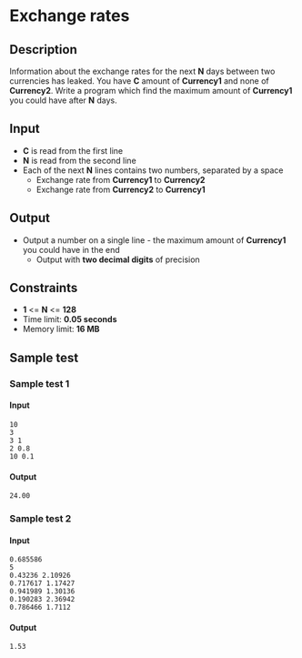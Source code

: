 # Exchange rates

## Description

Information about the exchange rates for the next **N** days between two currencies has leaked. You have **C** amount of **Currency1** and none of **Currency2**. Write a program which find the maximum amount of **Currency1** you could have after **N** days.

## Input
- **C** is read from the first line
- **N** is read from the second line
- Each of the next **N** lines contains two numbers, separated by a space
  - Exchange rate from **Currency1** to **Currency2**
  - Exchange rate from **Currency2** to **Currency1**

## Output
- Output a number on a single line - the maximum amount of **Currency1** you could have in the end
  - Output with **two decimal digits** of precision

## Constraints
- **1** <= **N** <= **128**
- Time limit: **0.05 seconds**
- Memory limit: **16 MB**

## Sample test

### Sample test 1

#### Input
```
10
3
3 1
2 0.8
10 0.1
```

#### Output
```
24.00
```

### Sample test 2

#### Input
```
0.685586
5
0.43236 2.10926
0.717617 1.17427
0.941989 1.30136
0.190283 2.36942
0.786466 1.7112
```

#### Output
```
1.53
```
